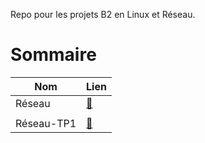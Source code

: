 Repo pour les projets B2 en Linux et Réseau.

# Sommaire

| Nom              | Lien                   |
| -----------------|:-----------------------|
| Réseau           | [:link:][Reseau]       |
|                  |                        |
| Réseau-TP1       | [:link:][RTP1]         |

[Reseau]: https://github.com/Tractorou24/LinuxReseauB2/tree/master/Reseau/TP1

[RTP1]:https://github.com/Tractorou24/LinuxReseauB2/tree/master/Reseau